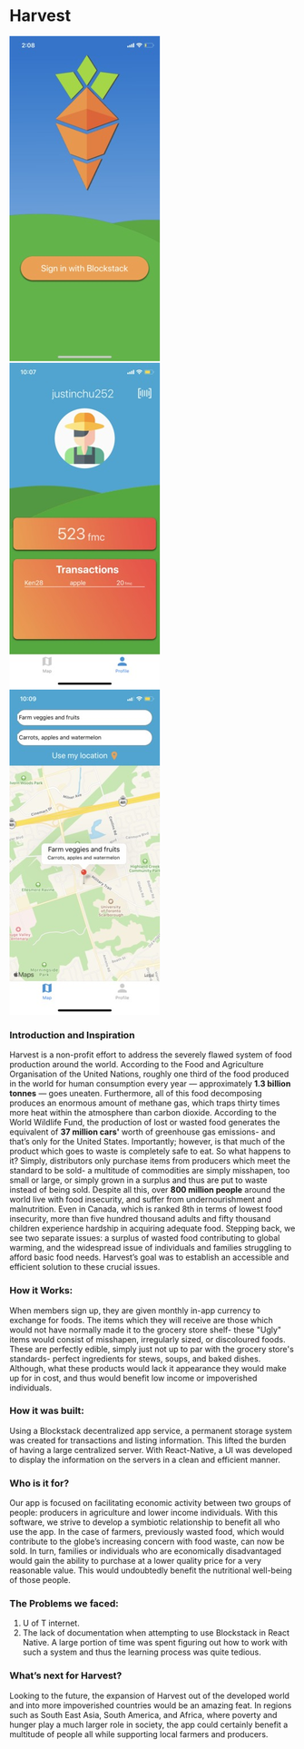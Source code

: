 # Harvest
![App Demo](Demo/gallery.jpg)
![App Demo](Demo/gallery2.jpg)
![App Demo](Demo/gallery3.jpg)
### Introduction and Inspiration
Harvest is a non-profit effort to address the severely flawed system of food production around the world. According to the Food and Agriculture Organisation of the United Nations, roughly one third of the food produced in the world for human consumption every year — approximately **1.3 billion tonnes** — goes uneaten. Furthermore, all of this food decomposing produces an enormous amount of methane gas, which traps thirty times more heat within the atmosphere than carbon dioxide. According to the World Wildlife Fund, the production of lost or wasted food generates the equivalent of **37 million cars'** worth of greenhouse gas emissions- and that’s only for the United States. 
Importantly; however, is that much of the product which goes to waste is completely safe to eat. So what happens to it? Simply, distributors only purchase items from producers which meet the standard to be sold- a multitude of commodities are simply misshapen, too small or large, or simply grown in a surplus and thus are put to waste instead of being sold.
Despite all this, over **800 million people** around the world live with food insecurity, and suffer from undernourishment and malnutrition. Even in Canada, which is ranked 8th in terms of lowest food insecurity, more than five hundred thousand adults and fifty thousand children experience hardship in acquiring adequate food. 
Stepping back, we see two separate issues: a surplus of wasted food contributing to global warming, and the widespread issue of individuals and families struggling to afford basic food needs. Harvest’s goal was to establish an accessible and efficient solution to these crucial issues. 

### How it Works:
When members sign up, they are given monthly in-app currency to exchange for foods. The items which they will receive are those which would not have normally made it to the grocery store shelf- these "Ugly" items would consist of misshapen, irregularly sized, or discoloured foods. These are perfectly edible, simply just not up to par with the grocery store's standards- perfect ingredients for stews, soups, and baked dishes. Although, what these products would lack it appearance they would make up for in cost, and thus would benefit low income or impoverished individuals. 

### How it was built:
Using a Blockstack decentralized app service, a permanent storage system was created for transactions and listing information. This lifted the burden of having a large centralized server. With React-Native, a UI was developed to display the information on the servers in a clean and efficient manner. 

### Who is it for?
Our app is focused on facilitating economic activity between two groups of people: producers in agriculture and lower income individuals. With this software, we strive to develop a symbiotic relationship to benefit all who use the app. In the case of farmers, previously wasted food, which would contribute to the globe’s increasing concern with food waste, can now be sold. In turn, families or individuals who are economically disadvantaged would gain the ability to purchase at a lower quality price for a very reasonable value. This would undoubtedly benefit the nutritional well-being of those people. 

### The Problems we faced:
1. U of T internet. 
2. The lack of documentation when attempting to use Blockstack in React Native. A large portion of time was spent figuring out how to work with such a system and thus the learning process was quite tedious.

### What’s next for Harvest?
Looking to the future, the expansion of Harvest out of the developed world and into more impoverished countries would be an amazing feat. In regions such as South East Asia, South America, and Africa, where poverty and hunger play a much larger role in society, the app could certainly benefit a multitude of people all while supporting local farmers and producers.

